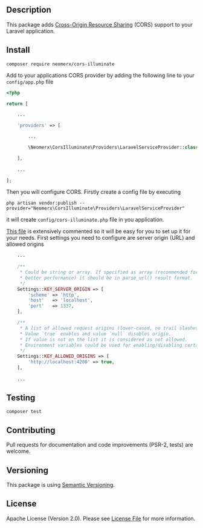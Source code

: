 ## Description

This package adds [Cross-Origin Resource Sharing](www.w3.org/TR/cors/) (CORS) support to your Laravel application.

## Install

```
composer require neomerx/cors-illuminate
```

Add to your applications CORS provider by adding the following line to your `config/app.php` file
```php
<?php

return [

    ...

    'providers' => [

        ...

        \Neomerx\CorsIlluminate\Providers\LaravelServiceProvider::class,

    ],
    
    ...

];
```

Then you will configure CORS. Firstly create a config file by executing

```
php artisan vendor:publish --provider="Neomerx\CorsIlluminate\Providers\LaravelServiceProvider"
```

it will create `config/cors-illuminate.php` file in you application.

[This file](config/cors-illuminate.php) is extensively commented so it will be easy for you to set up it for your needs. First settings you need to configure are server origin (URL) and allowed origins
```php
    ...
    
    /**
     * Could be string or array. If specified as array (recommended for
     * better performance) it should be in parse_url() result format.
     */
    Settings::KEY_SERVER_ORIGIN => [
        'scheme' => 'http',
        'host'   => 'localhost',
        'port'   => 1337,
    ],

    /**
     * A list of allowed request origins (lower-cased, no trail slashes).
     * Value `true` enables and value `null` disables origin.
     * If value is not on the list it is considered as not allowed.
     * Environment variables could be used for enabling/disabling certain hosts.
     */
    Settings::KEY_ALLOWED_ORIGINS => [
        'http://localhost:4200' => true,
    ],
    
    ...
```

## Testing

```
composer test
```

## Contributing

Pull requests for documentation and code improvements (PSR-2, tests) are welcome.

## Versioning

This package is using [Semantic Versioning](http://semver.org/).

## License

Apache License (Version 2.0). Please see [License File](LICENSE) for more information.

